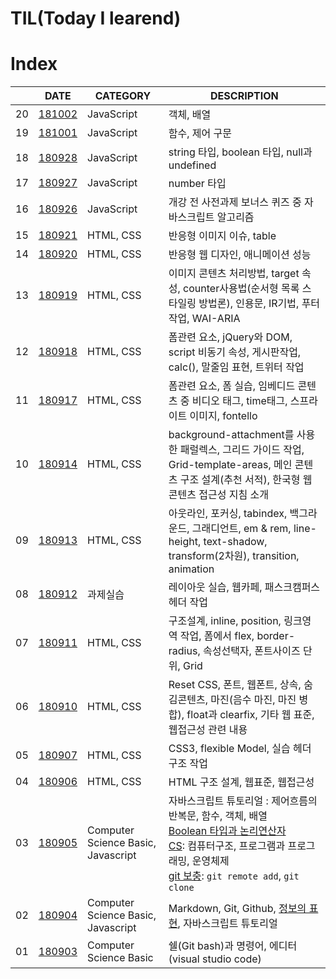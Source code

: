 # TIL(Today I learend)

# Index

|  | DATE | CATEGORY | DESCRIPTION |
| --- | --- | ------- | --- |
| 20 | [181002](week_05/181002.md) | JavaScript | 객체, 배열 |
| 19 | [181001](week_05/181001.md) | JavaScript | 함수, 제어 구문 |
| 18 | [180928](week_04/180928.md) | JavaScript | string 타입, boolean 타입, null과 undefined |
| 17 | [180927](week_04/180927.md) | JavaScript | number 타입 |
| 16 | [180926](과제/사전과제.md) | JavaScript |개강 전 사전과제 보너스 퀴즈 중 자바스크립트 알고리즘|
| 15 | [180921](week_03/1800921.md) | HTML, CSS | 반응형 이미지 이슈, table |
| 14 | [180920](week_03/180920.md) | HTML, CSS | 반응형 웹 디자인, 애니메이션 성능 |
| 13 | [180919](week_03/180919.md) | HTML, CSS | 이미지 콘텐츠 처리방법, target 속성, counter사용법(순서형 목록 스타일링 방법론), 인용문, IR기법, 푸터작업, WAI-ARIA |
| 12 | [180918](week_03/180918.md) | HTML, CSS | 폼관련 요소, jQuery와 DOM, script 비동기 속성, 게시판작업, calc(), 말줄임 표현, 트위터 작업 |
| 11 | [180917](week_03/180917.md) | HTML, CSS | 폼관련 요소, 폼 실습, 임베디드 콘텐츠 중 비디오 태그, time태그, 스프라이트 이미지, fontello |
| 10 | [180914](week_02/180914.md) | HTML, CSS | background-attachment를 사용한 패럴렉스, 그리드 가이드 작업, Grid-template-areas, 메인 콘텐츠 구조 설계(추천 서적), 한국형 웹 콘텐츠 접근성 지침 소개 |
| 09 | [180913](week_02/180913.md) | HTML, CSS | 아웃라인, 포커싱, tabindex, 백그라운드, 그래디언트, em & rem, line-height, text-shadow, transform(2차원), transition, animation |
| 08 | [180912](week_02/180912.md) | 과제실습 | 레이아웃 실습, 웹카페, 패스크캠퍼스 헤더 작업 |
| 07 | [180911](week_02/180911.md) | HTML, CSS | 구조설계, inline, position, 링크영역 작업, 폼에서 flex, border-radius, 속성선택자, 폰트사이즈 단위, Grid |
| 06 | [180910](week_02/180910.md) | HTML, CSS | Reset CSS, 폰트, 웹폰트, 상속, 숨김콘텐츠, 마진(음수 마진, 마진 병합), float과 clearfix, 기타 웹 표준, 웹접근성 관련 내용 |
| 05 | [180907](week_01/180907.md) | HTML, CSS | CSS3, flexible Model, 실습 헤더 구조 작업 |
| 04 | [180906](week_01/180906.md) | HTML, CSS | HTML 구조 설계, 웹표준, 웹접근성 |
| 03 | [180905](week_01/180905.md) | Computer Science Basic, Javascript | 자바스크립트 튜토리얼 : 제어흐름의 반복문, 함수, 객체, 배열<br>[Boolean 타입과 논리연산자](week_01/180905.md#1-1-5.-boolean-타입)<br> [CS](week_01/180905.md#1-2.-Computer-Science): 컴퓨터구조, 프로그램과 프로그래밍, 운영체제<br>[git 보충](week_01/180905.md#1-5.-Git-보충): `git remote add`, `git clone` |
| 02 | [180904](week_01/180904.md) | Computer Science Basic, Javascript | Markdown, Git, Github, [정보의 표현](week_01/180320.md#1-4-정보의-표현), 자바스크립트 튜토리얼 |
| 01 | [180903](week_01/180903.md) | Computer Science Basic | 쉘(Git bash)과 명령어, 에디터(visual studio code) |